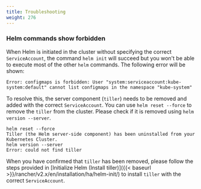```yaml
---
title: Troubleshooting
weight: 276
---
```


### Helm commands show forbidden

When Helm is initiated in the cluster without specifying the correct `ServiceAccount`, the command `helm init` will succeed but you won't be able to execute most of the other `helm` commands. The following error will be shown:

```
Error: configmaps is forbidden: User "system:serviceaccount:kube-system:default" cannot list configmaps in the namespace "kube-system"
```

To resolve this, the server component (`tiller`) needs to be removed and added with the correct `ServiceAccount`. You can use `helm reset --force` to remove the `tiller` from the cluster. Please check if it is removed using `helm version --server`.

```
helm reset --force
Tiller (the Helm server-side component) has been uninstalled from your Kubernetes Cluster.
helm version --server
Error: could not find tiller
```

When you have confirmed that `tiller` has been removed, please follow the steps provided in [Initialize Helm (Install tiller)]({{< baseurl >}}/rancher/v2.x/en/installation/ha/helm-init/) to install `tiller` with the correct `ServiceAccount`.

